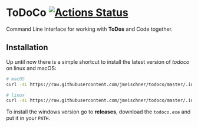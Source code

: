 # ToDoCo [![Actions Status](https://github.com/jmeischner/todoco/workflows/Tests/badge.svg)](https://github.com/jmeischner/todoco/actions)

Command Line Interface for working with **ToDos** and Code together.

## Installation
Up until now there is a simple shortcut to install the latest version of *todoco* on linux and macOS:

```sh
# macOS
curl -sL https://raw.githubusercontent.com/jmeischner/todoco/master/.install/install.mac.sh | bash

# linux
curl -sL https://raw.githubusercontent.com/jmeischner/todoco/master/.install/install.linux.sh | bash
```

To install the windows version go to **releases**, download the `todoco.exe` and put it in your `PATH`.